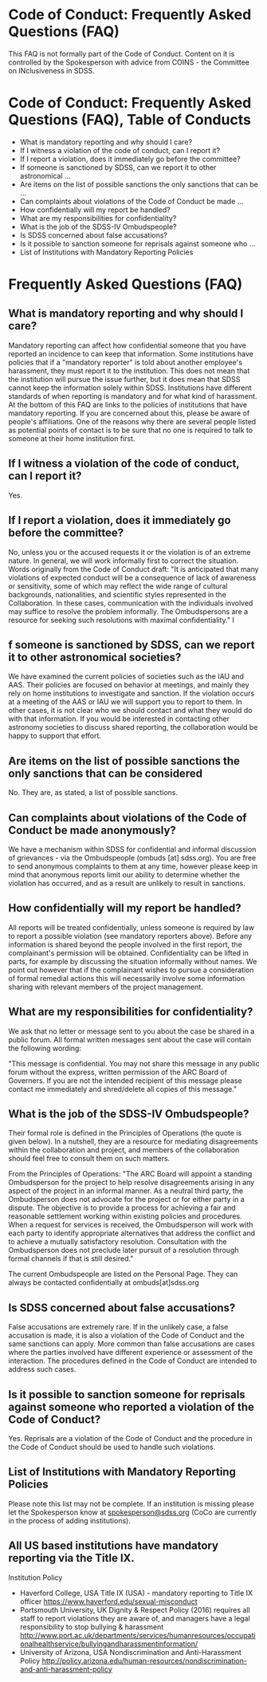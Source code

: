 # Code of Conduct: Frequently Asked Questions (FAQ)
This FAQ is not formally part of the Code of Conduct. Content on it is controlled by the Spokesperson with advice from COINS - the Committee on INclusiveness in SDSS.

# Code of Conduct: Frequently Asked Questions (FAQ), Table of Conducts

- What is mandatory reporting and why should I care?
- If I witness a violation of the code of conduct, can I report it?
- If I report a violation, does it immediately go before the committee?
- If someone is sanctioned by SDSS, can we report it to other astronomical …
- Are items on the list of possible sanctions the only sanctions that can be …
- Can complaints about violations of the Code of Conduct be made …
- How confidentially will my report be handled?
- What are my responsibilities for confidentiality?
- What is the job of the SDSS-IV Ombudspeople?
- Is SDSS concerned about false accusations?
- Is it possible to sanction someone for reprisals against someone who …
- List of Institutions with Mandatory Reporting Policies

# Frequently Asked Questions (FAQ)

## What is mandatory reporting and why should I care?
Mandatory reporting can affect how confidential someone that you have reported an incidence to can keep that information. Some institutions have policies that if a "mandatory reporter" is told about another employee's harassment, they must report it to the institution. This does not mean that the institution will pursue the issue further, but it does mean that SDSS cannot keep the information solely within SDSS. Institutions have different standards of when reporting is mandatory and for what kind of harassment. At the bottom of this FAQ are links to the policies of institutions that have mandatory reporting. If you are concerned about this, please be aware of people's affiliations. One of the reasons why there are several people listed as potential points of contact is to be sure that no one is required to talk to someone at their home institution first.

## If I witness a violation of the code of conduct, can I report it?
Yes.

## If I report a violation, does it immediately go before the committee?
No, unless you or the accused requests it or the violation is of an extreme nature. In general, we will work informally first to correct the situation. Words originally from the Code of Conduct draft: "It is anticipated that many violations of expected conduct will be a consequence of lack of awareness or sensitivity, some of which may reflect the wide range of cultural backgrounds, nationalities, and scientific styles represented in the Collaboration. In these cases, communication with the individuals involved may suffice to resolve the problem informally. The Ombudspersons are a resource for seeking such resolutions with maximal confidentiality."
I
## f someone is sanctioned by SDSS, can we report it to other astronomical societies?
We have examined the current policies of societies such as the IAU and AAS. Their policies are focused on behavior at meetings, and mainly they rely on home institutions to investigate and sanction. If the violation occurs at a meeting of the AAS or IAU we will support you to report to them. In other cases, it is not clear who we should contact and what they would do with that information. If you would be interested in contacting other astronomy societies to discuss shared reporting, the collaboration would be happy to support that effort.

## Are items on the list of possible sanctions the only sanctions that can be considered
No. They are, as stated, a list of possible sanctions.

## Can complaints about violations of the Code of Conduct be made anonymously?
We have a mechanism within SDSS for confidential and informal discussion of grievances - via the Ombudspeople (ombuds [at] sdss.org). You are free to send anonymous complaints to them at any time, however please keep in mind that anonymous reports limit our ability to determine whether the violation has occurred, and as a result are unlikely to result in sanctions.

## How confidentially will my report be handled?
All reports will be treated confidentially, unless someone is required by law to report a possible violation (see mandatory reporters above). Before any information is shared beyond the people involved in the first report, the complainant's permission will be obtained. Confidentiality can be lifted in parts, for example by discussing the situation informally without names. We point out however that if the complainant wishes to pursue a consideration of formal remedial actions this will necessarily involve some information sharing with relevant members of the project management.

## What are my responsibilities for confidentiality?
We ask that no letter or message sent to you about the case be shared in a public forum. All formal written messages sent about the case will contain the following wording:

"This message is confidential. You may not share this message in any public forum without the express, written permission of the ARC Board of Governers. If you are not the intended recipient of this message please contact me immediately and shred/delete all copies of this message."

## What is the job of the SDSS-IV Ombudspeople?
Their formal role is defined in the Principles of Operations (the quote is given below). In a nutshell, they are a resource for mediating disagreements within the collaboration and project, and members of the collaboration should feel free to consult them on such matters.

From the Principles of Operations: "The ARC Board will appoint a standing Ombudsperson for the project to help resolve disagreements arising in any aspect of the project in an informal manner. As a neutral third party, the Ombudsperson does not advocate for the project or for either party in a dispute. The objective is to provide a process for achieving a fair and reasonable settlement working within existing policies and procedures. When a request for services is received, the Ombudsperson will work with each party to identify appropriate alternatives that address the conflict and to achieve a mutually satisfactory resolution. Consultation with the Ombudsperson does not preclude later pursuit of a resolution through formal channels if that is still desired."

The current Ombudspeople are listed on the Personal Page. They can always be contacted confidentially at ombuds[at]sdss.org

## Is SDSS concerned about false accusations?
False accusations are extremely rare. If in the unlikely case, a false accusation is made, it is also a violation of the Code of Conduct and the same sanctions can apply. More common than false accusations are cases where the parties involved have different experience or assessment of the interaction. The procedures defined in the Code of Conduct are intended to address such cases.

## Is it possible to sanction someone for reprisals against someone who reported a violation of the Code of Conduct?
Yes. Reprisals are a violation of the Code of Conduct and the procedure in the Code of Conduct should be used to handle such violations.

## List of Institutions with Mandatory Reporting Policies
Please note this list may not be complete. If an institution is missing please let the Spokesperson know at ​spokesperson@sdss.org (CoCo are currently in the process of adding institutions).

## All US based institutions have mandatory reporting via the Title IX.

Institution	Policy	
- Haverford College, USA	Title IX (USA) - mandatory reporting to Title IX officer	https://www.haverford.edu/sexual-misconduct
- Portsmouth University, UK	Dignity & Respect Policy (2016) requires all staff to report violations they are aware of, and managers have a legal responsibility to stop bullying & harassment	​http://www.port.ac.uk/departments/services/humanresources/occupationalhealthservice/bullyingandharassmentinformation/
- University of Arizona, USA	Nondiscrimination and Anti-Harassment Policy	http://policy.arizona.edu/human-resources/nondiscrimination-and-anti-harassment-policy

 
